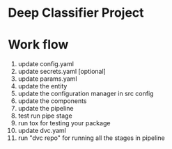 # Deep Classifier Project

# Work flow
1. update config.yaml
2. update secrets.yaml [optional]
3. update params.yaml
4. update the entity
5. update the configuration manager in src config
6. update the components
7. update the pipeline
8. test run pipe stage
9. run tox for testing your package
10. update dvc.yaml
11. run "dvc repo" for running all the stages in pipeline
